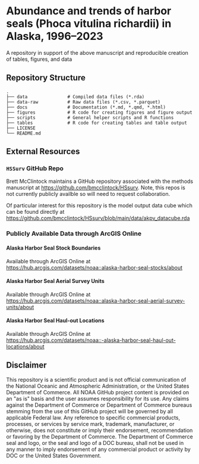 # Abundance and trends of harbor seals (Phoca vitulina richardii) in Alaska, 1996–2023

A repository in support of the above manuscript and reproducible creation of tables, figures, and data

## Repository Structure

```
.
├── data               # Compiled data files (*.rda)
├── data-raw           # Raw data files (*.csv, *.parquet)
├── docs               # Documentation (*.md, *.qmd, *.html)
├── figures            # R code for creating figures and figure output
├── scripts            # General helper scripts and R functions
├── tables             # R code for creating tables and table output
├── LICENSE
└── README.md
```

## External Resources

### `HSSurv` GitHub Repo
Brett McClintock maintains a GitHub repository associated with the methods 
manuscript at https://github.com/bmcclintock/HSsurv. Note, this repos is not
currently publicly availble so will need to request collaboration.

Of particular interest for this repository is the model output data cube which
can be found directly at https://github.com/bmcclintock/HSsurv/blob/main/data/akpv_datacube.rda

### Publicly Available Data through ArcGIS Online

#### Alaska Harbor Seal Stock Boundaries
Available through ArcGIS Online at  
https://hub.arcgis.com/datasets/noaa::alaska-harbor-seal-stocks/about

#### Alaska Harbor Seal Aerial Survey Units
Available through ArcGIS Online at  
https://hub.arcgis.com/datasets/noaa::alaska-harbor-seal-aerial-survey-units/about

#### Alaska Harbor Seal Haul-out Locations
Available through ArcGIS Online at  
https://hub.arcgis.com/datasets/noaa::-alaska-harbor-seal-haul-out-locations/about


## Disclaimer

This repository is a scientific product and is not official communication of the National Oceanic and Atmospheric Administration, or the United States Department of Commerce. All NOAA GitHub project content is provided on an "as is" basis and the user assumes responsibility for its use. Any claims against the Department of Commerce or Department of Commerce bureaus stemming from the use of this GitHub project will be governed by all applicable Federal law. Any reference to specific commercial products, processes, or services by service mark, trademark, manufacturer, or otherwise, does not constitute or imply their endorsement, recommendation or favoring by the Department of Commerce. The Department of Commerce seal and logo, or the seal and logo of a DOC bureau, shall not be used in any manner to imply endorsement of any commercial product or activity by DOC or the United States Government.
